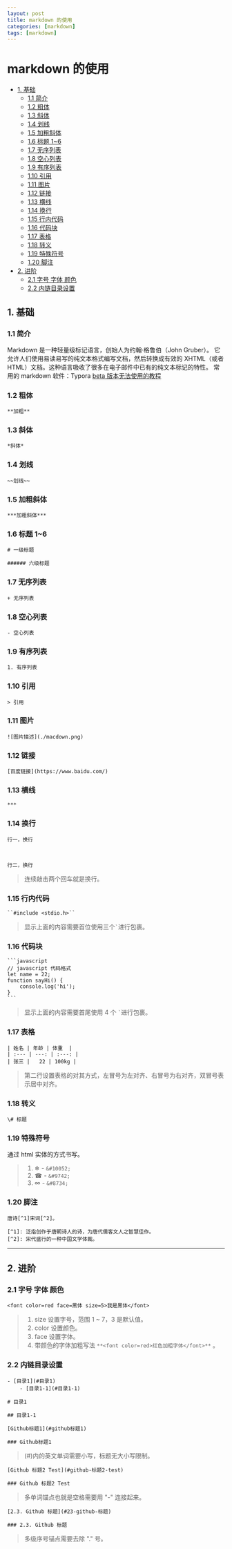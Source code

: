 ```yaml
---
layout: post
title: markdown 的使用
categories: [markdown]
tags: [markdown]
---
```


# markdown 的使用

+ [1. 基础](#1-基础)
    + [1.1 简介](#11-简介)
    + [1.2 粗体](#12-粗体)
    + [1.3 斜体](#13-斜体)
    + [1.4 划线](#14-划线)
    + [1.5 加粗斜体](#15-加粗斜体)
    + [1.6 标题 1~6](#16-标题-1~6)
    + [1.7 无序列表](#17-无序列表)
    + [1.8 空心列表](#18-空心列表)
    + [1.9 有序列表](#19-有序列表)
    + [1.10 引用](#110-引用)
    + [1.11 图片](#111-图片)
    + [1.12 链接](#112-链接)
    + [1.13 横线](#113-横线)
    + [1.14 换行](#114-换行)
    + [1.15 行内代码](#115-行内代码)
    + [1.16 代码块](#116-代码块)
    + [1.17 表格](#117-表格)
    + [1.18 转义](#118-转义)
    + [1.19 特殊符号](#119-特殊符号)
    + [1.20 脚注](#120-脚注)
+ [2. 进阶](#2-进阶)
    + [2.1 字号 字体 颜色](#21-字号-字体-颜色)
    + [2.2 内链目录设置](#22-内链目录设置)


## 1. 基础
### 1.1 简介
Markdown 是一种轻量级标记语言，创始人为约翰·格鲁伯（John Gruber）。 它允许人们使用易读易写的纯文本格式编写文档，然后转换成有效的 XHTML（或者HTML）文档。这种语言吸收了很多在电子邮件中已有的纯文本标记的特性。
常用的 markdown 软件：Typora [beta 版本无法使用的教程](https://blog.csdn.net/no_say_you_know/article/details/125806545?spm=1001.2014.3001.5502)


### 1.2 粗体

```
**加粗**
```

### 1.3 斜体

```
*斜体*
```

### 1.4 划线

```
~~划线~~
```

### 1.5 加粗斜体

```
***加粗斜体***
```

### 1.6 标题 1~6

```
# 一级标题

###### 六级标题
```

### 1.7 无序列表

```
+ 无序列表
```

### 1.8 空心列表

```
- 空心列表
```

### 1.9 有序列表

```
1. 有序列表
```

### 1.10 引用

```
> 引用
```

### 1.11 图片

```
![图片描述](./macdown.png)
```

### 1.12 链接

```
[百度链接](https://www.baidu.com/)
```

### 1.13 横线

```
***
```

### 1.14 换行

```
行一，换行

  

行二，换行
```

> 连续敲击两个回车就是换行。

### 1.15 行内代码

```
``#include <stdio.h>``
```
> 显示上面的内容需要首位使用三个``
`
``进行包裹。

### 1.16 代码块

````
```javascript
// javascript 代码格式
let name = 22;
function sayHi() {
    console.log('hi');
}
```
````

> 显示上面的内容需要首尾使用 4 个 ``
`
``进行包裹。

### 1.17 表格

```
| 姓名 | 年龄 | 体重  |
| :--- | ---: | :---: |
| 张三 |   22 | 100kg |
```

> 第二行设置表格的对其方式，左冒号为左对齐、右冒号为右对齐，双冒号表示居中对齐。

### 1.18 转义

```
\# 标题
```

### 1.19 特殊符号

通过 html 实体的方式书写。

> 1. &#10052; - ``&#10052;``
> 2. &#9742; - ``&#9742;``
> 3. &#8734; - ``&#8734;``


### 1.20 脚注

```
唐诗[^1]宋词[^2]。

[^1]: 泛指创作于唐朝诗人的诗，为唐代儒客文人之智慧佳作。
[^2]: 宋代盛行的一种中国文学体裁。
```

***

## 2. 进阶

### 2.1 字号 字体 颜色

```
<font color=red face=黑体 size=5>我是黑体</font>
```

> 1. size 设置字号，范围 1 ~ 7，3 是默认值。
> 2. color 设置颜色。
> 3. face 设置字体。
> 4. 带颜色的字体加粗写法 ``**<font color=red>红色加粗字体</font>**`` 。

### 2.2 内链目录设置

```
- [目录1](#目录1)
    - [目录1-1](#目录1-1)

# 目录1

## 目录1-1
```

```
[Github标题1](#github标题1)

### Github标题1
```
> (#)内的英文单词需要小写，标题无大小写限制。

```
[Github 标题2 Test](#github-标题2-test)

### Github 标题2 Test
```
> 多单词锚点也就是空格需要用 "-" 连接起来。

 ```
[2.3. Github 标题](#23-github-标题)

### 2.3. Github 标题
```
> 多级序号锚点需要去除 "." 号。